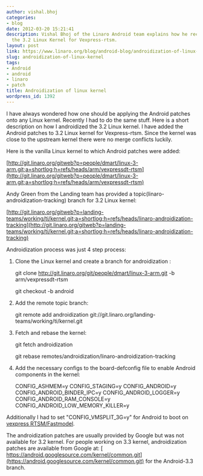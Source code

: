 ```yaml
---
author: vishal.bhoj
categories:
- blog
date: 2012-03-20 15:21:41
description: Vishal Bhoj of the Linaro Android team explains how he recently "androidized"
  the 3.2 Linux Kernel for Vexpress-rtsm.
layout: post
link: https://www.linaro.org/blog/android-blog/androidization-of-linux-kernel/
slug: androidization-of-linux-kernel
tags:
- Android
- android
- linaro
- patch
title: Androidization of linux kernel
wordpress_id: 1392
---
```


I have always wondered how one should be applying the Android patches onto any Linux kernel. Recently I had to do the same stuff. Here is a short description on how I androidized the 3.2 Linux kernel. I have added the Android patches to 3.2 Linux kernel for Vexpress-rtsm. Since the kernel was close to the upstream kernel there were no merge conflicts luckily.

Here is the vanilla Linux kernel to which Android patches were added:

[http://git.linaro.org/gitweb?p=people/dmart/linux-3-arm.git;a=shortlog;h=refs/heads/arm/vexpressdt-rtsm](http://git.linaro.org/gitweb?p=people/dmart/linux-3-arm.git;a=shortlog;h=refs/heads/arm/vexpressdt-rtsm)

Andy Green from the Landing team has provided a topic(linaro-androidization-tracking) branch for 3.2 Linux kernel:

[http://git.linaro.org/gitweb?p=landing-teams/working/ti/kernel.git;a=shortlog;h=refs/heads/linaro-androidization-tracking](http://git.linaro.org/gitweb?p=landing-teams/working/ti/kernel.git;a=shortlog;h=refs/heads/linaro-androidization-tracking)

Androidization process was just 4 step process:

1. Clone the Linux kernel and create a branch for androidization :

    git clone http://git.linaro.org/git/people/dmart/linux-3-arm.git  -b arm/vexpressdt-rtsm

    git checkout -b android


2. Add the remote topic branch:


    git remote add androidization git://git.linaro.org/landing-teams/working/ti/kernel.git


3. Fetch and rebase the kernel:


    git fetch androidization

    git rebase remotes/androidization/linaro-androidization-tracking


4. Add the necessary configs to the board-defconfig file to enable Android components in the kernel:


    CONFIG_ASHMEM=y
    CONFIG_STAGING=y
    CONFIG_ANDROID=y
    CONFIG_ANDROID_BINDER_IPC=y
    CONFIG_ANDROID_LOGGER=y
    CONFIG_ANDROID_RAM_CONSOLE=y
    CONFIG_ANDROID_LOW_MEMORY_KILLER=y


Additionally I had to set "CONFIG_VMSPLIT_3G=y" for Android to boot on [vexpress RTSM/Fastmodel](http://www.arm.com/products/tools/models/fast-models.php).

The androidization patches are usually provided by Google but was not available for 3.2 kernel. For people working on 3.3 kernel, androidization patches are available from Google at:
[ https://android.googlesource.com/kernel/common.git](https://android.googlesource.com/kernel/common.git) for the Android-3.3 branch.